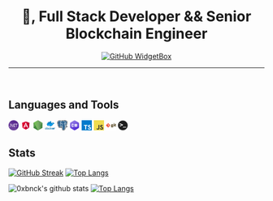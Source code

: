 <h1 align="center">👋, Full Stack Developer && Senior Blockchain Engineer</h1>

<div align="center">
  <a href="https://github.com/0xbnck">
    <img src="https://github-widgetbox.vercel.app/api/profile?username=0xbnck&data=followers,repositories,stars,commits&theme=viridescent" alt="GitHub WidgetBox">
  </a>
</div>

---

<div id="stat" align="center">
    <img src="https://github-profile-summary-cards.vercel.app/api/cards/profile-details?username=0xbnck&theme=github_dark" alt=""/>
    <img src="https://github-profile-summary-cards.vercel.app/api/cards/most-commit-language?username=0xbnck&theme=github_dark" alt=""/>
    <img src="https://github-profile-summary-cards.vercel.app/api/top-langs/?username=0xbnck&hide=html&theme=github_dark&layout=compact" alt=""/>
    <img src="https://github-readme-stats.vercel.app/api/top-langs/?username=0xbnck&hide=html&theme=github_dark&layout=compact" alt=""/>
</div>

## Languages and Tools

<code><img height="20" src="https://raw.githubusercontent.com/github/explore/93d8a67084f94b2a444e510199a6e7622e5b09a3/topics/dotnet/dotnet.png"></code>
<code><img height="20" src="https://raw.githubusercontent.com/github/explore/80688e429a7d4ef2fca1e82350fe8e3517d3494d/topics/angular/angular.png"></code>
<code><img height="20" src="https://raw.githubusercontent.com/github/explore/80688e429a7d4ef2fca1e82350fe8e3517d3494d/topics/nodejs/nodejs.png"></code>
<code><img height="20" src="https://raw.githubusercontent.com/github/explore/80688e429a7d4ef2fca1e82350fe8e3517d3494d/topics/docker/docker.png"></code>
<code><img height="20" src="https://raw.githubusercontent.com/github/explore/80688e429a7d4ef2fca1e82350fe8e3517d3494d/topics/postgresql/postgresql.png"></code>
<code><img height="20" src="https://raw.githubusercontent.com/github/explore/80688e429a7d4ef2fca1e82350fe8e3517d3494d/topics/csharp/csharp.png"></code>
<code><img height="20" src="https://raw.githubusercontent.com/github/explore/80688e429a7d4ef2fca1e82350fe8e3517d3494d/topics/typescript/typescript.png"></code>
<code><img height="20" src="https://raw.githubusercontent.com/github/explore/80688e429a7d4ef2fca1e82350fe8e3517d3494d/topics/javascript/javascript.png"></code>
<code><img height="20" src="https://raw.githubusercontent.com/github/explore/80688e429a7d4ef2fca1e82350fe8e3517d3494d/topics/git/git.png"></code>
<code><img height="20" src="https://raw.githubusercontent.com/github/explore/80688e429a7d4ef2fca1e82350fe8e3517d3494d/topics/terminal/terminal.png"></code>


## Stats

[![GitHub Streak](https://github-readme-streak-stats.herokuapp.com?user=jonkirathe&layout=compact&theme=vision-friendly-dark)](https://git.io/streak-stats)
[![Top Langs](https://github-readme-stats.vercel.app/api/top-langs/?username=jonkirathe&layout=compact&theme=vision-friendly-dark)](https://github.com/anuraghazra/github-readme-stats)

![0xbnck's github stats](https://github-readme-stats.vercel.app/api?username=0xbnck&show_icons=true&hide_border=false&theme=tokyonight&count_private=true&hide_title=false)
[![Top Langs](https://github-readme-stats.vercel.app/api/top-langs/?username=0xbnck&hide=html&theme=tokyonight&layout=compact)](https://github.com/anuraghazra/github-readme-stats)

